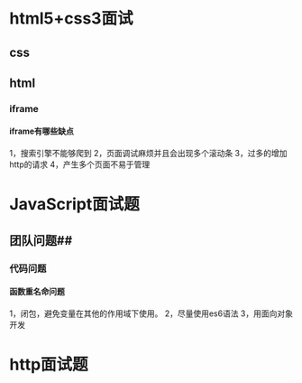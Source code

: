 # html5+css3面试 #
## css ##
## html ##
### iframe ###
#### iframe有哪些缺点 ####
1，搜索引擎不能够爬到
2，页面调试麻烦并且会出现多个滚动条
3，过多的增加http的请求
4，产生多个页面不易于管理


# JavaScript面试题 #
## 团队问题##
### 代码问题 ###
#### 函数重名命问题 ####
1，闭包，避免变量在其他的作用域下使用。
2，尽量使用es6语法
3，用面向对象开发
# http面试题 #